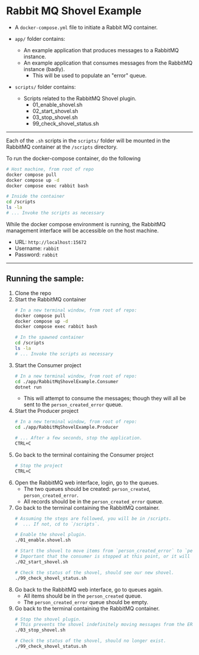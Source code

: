 # Rabbit MQ Shovel Example

- A `docker-compose.yml` file to initiate a Rabbit MQ container.

- `app/` folder contains:
   - An example application that produces messages to a RabbitMQ instance.
   - An example application that consumes messages from the RabbitMQ instance (badly).
      - This will be used to populate an "error" queue.

- `scripts/` folder contains:
   - Scripts related to the RabbitMQ Shovel plugin.
     - 01_enable_shovel.sh
     - 02_start_shovel.sh
     - 03_stop_shovel.sh
     - 99_check_shovel_status.sh

---

Each of the `.sh` scripts in the `scripts/` folder will be mounted in the RabbitMQ container at the `/scripts` directory.

To run the docker-compose container, do the following
```bash
# Host machine, from root of repo
docker compose pull
docker compose up -d
docker compose exec rabbit bash

# Inside the container
cd /scripts
ls -la
# ... Invoke the scripts as necessary
```

While the docker compose environment is running, the RabbitMQ management interface will be accessible on the host machine.
- URL: `http://localhost:15672`
- Username: `rabbit`
- Password: `rabbit`

---

## Running the sample:
1. Clone the repo
1. Start the RabbitMQ container
   ```bash
   # In a new terminal window, from root of repo:
   docker compose pull
   docker compose up -d
   docker compose exec rabbit bash

   # In the spawned container
   cd /scripts
   ls -la
   # ... Invoke the scripts as necessary
   ```
1. Start the Consumer project
   ```bash
   # In a new terminal window, from root of repo:
   cd ./app/RabbitMqShovelExample.Consumer
   dotnet run
   ```
   - This will attempt to consume the messages; though they will all be sent to the `person_created_error` queue.
1. Start the Producer project
   ```bash
   # In a new terminal window, from root of repo:
   cd ./app/RabbitMqShovelExample.Producer

   # ... After a few seconds, stop the application.
   CTRL+C
   ```
1. Go back to the terminal containing the Consumer project
   ```bash
   # Stop the project
   CTRL+C
   ```
1. Open the RabbitMQ web interface, login, go to the queues.
   - The two queues should be created: `person_created`, `person_created_error`.
   - All records should be in the `person_created_error` queue.
1. Go back to the terminal containing the RabbitMQ container.
   ```bash
   # Assuming the steps are followed, you will be in /scripts.
   #  ... If not, cd to `/scripts`.

   # Enable the shovel plugin.
   ./01_enable.shovel.sh

   # Start the shovel to move items from `person_created_error` to `person_created`.
   # Important that the consumer is stopped at this point, or it will keep moving items back to the `person_created_error` queue.
   ./02_start_shovel.sh

   # Check the status of the shovel, should see our new shovel.
   ./99_check_shovel_status.sh
   ```
1. Go back to the RabbitMQ web interface, go to queues again.
   - All items should be in the `person_created` queue.
   - The `person_created_error` queue should be empty.
1. Go back to the terminal containing the RabbitMQ container.
   ```bash
   # Stop the shovel plugin.
   # This prevents the shovel indefinitely moving messages from the ERROR queue to the main queue.
   ./03_stop_shovel.sh

   # Check the status of the shovel, should no longer exist.
   ./99_check_shovel_status.sh
   ```